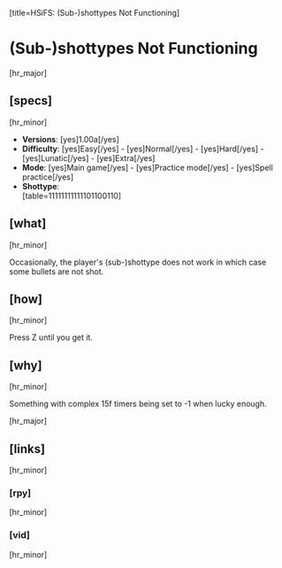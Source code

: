 [title=HSiFS: (Sub-)shottypes Not Functioning]
# (Sub-)shottypes Not Functioning
[hr_major]

## [specs]
[hr_minor]

* **Versions**: [yes]1.00a[/yes]
* **Difficulty**: [yes]Easy[/yes] - [yes]Normal[/yes] - [yes]Hard[/yes] - [yes]Lunatic[/yes] - [yes]Extra[/yes]
* **Mode**: [yes]Main game[/yes] -  [yes]Practice mode[/yes] - [yes]Spell practice[/yes]
* **Shottype**:  <div id='table-shottype'></div> [table=11111111111101100110]


## [what] 
[hr_minor]

Occasionally, the player's (sub-)shottype does not work in which case some bullets are not shot.
## [how]
[hr_minor]

Press Z until you get it.

## [why]
[hr_minor]

Something with complex 15f timers being set to -1 when lucky enough.

[hr_major]
## [links]
[hr_minor]
### [rpy]
[hr_minor]
### [vid]
[hr_minor]
